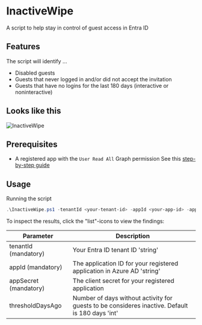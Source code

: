 # InactiveWipe
A script to help stay in control of guest access in Entra ID

## Features
The script will identify ...
* Disabled guests
* Guests that never logged in and/or did not accept the invitation
* Guests that have no logins for the last 180 days (interactive or noninteractive)

## Looks like this
![InactiveWipe](https://github.com/user-attachments/assets/58724cce-7cfe-4d79-afbf-b907687381d3)

## Prerequisites
* A registered app with the `User Read All` Graph permission
See this [step-by-step guide](https://github.com/erlwes/InactiveWipe/blob/main/AppRegistration.md)

## Usage

Running the script
```PowerShell
.\InactiveWipe.ps1 -tenantId <your-tenant-id> -appId <your-app-id> -appSecret <your-app-secret>
```

To inspect the results, click the "list"-icons to view the findings:


Parameter | Description
--- | ---
tenantId (mandatory) | Your Entra ID tenant ID 'string'
appId (mandatory) | The application ID for your registered application in Azure AD 'string'
appSecret (mandatory) | The client secret for your registered application
thresholdDaysAgo | Number of days without activity for guests to be consideres inactive. Default is 180 days 'int'
